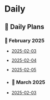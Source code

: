 # Daily

## 📌 Daily Plans
### 📌 February 2025

- [2025-02-03](2025-02-03.md)  
- [2025-02-04](2025-02-04.md)  
- [2025-02-05](2025-02-05.md)

- ### 📌 March 2025
  
- [2025-02-03](2025-02-03.md)  
